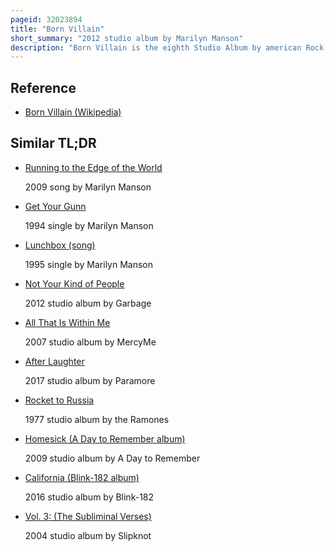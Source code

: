 ```yaml
---
pageid: 32023894
title: "Born Villain"
short_summary: "2012 studio album by Marilyn Manson"
description: "Born Villain is the eighth Studio Album by american Rock Band Marilyn Manson. It was released on April 25, 2012 by cooking Vinyl and Marilyn Manson's independent Record Label Hell, etc. It was the first Album released by the Band since the Departure of Ginger Fish who had been their Drummer since 1995 and was their only Album featuring fred Sablan. The Record was co-produced by the Band's eponymous Vocalist alongside former Member of nine Inch Nails chris Vrenna who left shortly after its Completion to focus on other Production Work."
---
```


## Reference

- [Born Villain (Wikipedia)](https://en.wikipedia.org/?curid=32023894)

## Similar TL;DR

- [Running to the Edge of the World](/tldr/en/running-to-the-edge-of-the-world)

  2009 song by Marilyn Manson

- [Get Your Gunn](/tldr/en/get-your-gunn)

  1994 single by Marilyn Manson

- [Lunchbox (song)](/tldr/en/lunchbox-song)

  1995 single by Marilyn Manson

- [Not Your Kind of People](/tldr/en/not-your-kind-of-people)

  2012 studio album by Garbage

- [All That Is Within Me](/tldr/en/all-that-is-within-me)

  2007 studio album by MercyMe

- [After Laughter](/tldr/en/after-laughter)

  2017 studio album by Paramore

- [Rocket to Russia](/tldr/en/rocket-to-russia)

  1977 studio album by the Ramones

- [Homesick (A Day to Remember album)](/tldr/en/homesick-a-day-to-remember-album)

  2009 studio album by A Day to Remember

- [California (Blink-182 album)](/tldr/en/california-blink-182-album)

  2016 studio album by Blink-182

- [Vol. 3: (The Subliminal Verses)](/tldr/en/vol-3-the-subliminal-verses)

  2004 studio album by Slipknot
